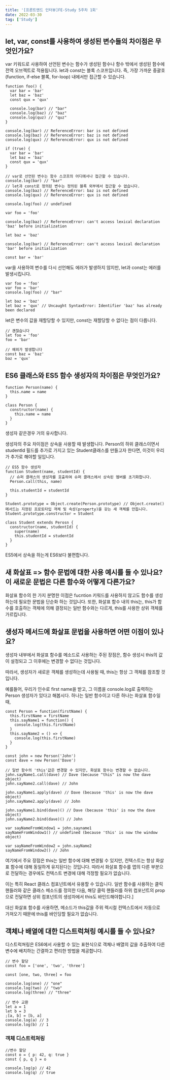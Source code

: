 ```yaml
---
title: '[프론트엔드 인터뷰]FE-Study 5주차 1회'
date: 2022-03-30
tag: ['Study']
---
```


## let, var, const를 사용하여 생성된 변수들의 차이점은 무엇인가요?

var 키워드로 사용하여 선언된 변수는 함수가 생성된 함수나 함수 밖에서 생성된 함수에 전역 오브젝트로 적용됩니다. let과 const는 블록 스코프입니다. 즉, 가장 가까운 중괄호 (function, if-else 블록, for-loop) 내에서만 접근할 수 있습니다.

```tsx
function foo() {
  var bar = 'bar'
  let baz = 'baz'
  const qux = 'qux'

  console.log(bar) // "bar"
  console.log(baz) // "baz"
  console.log(quz) // "quz"
}

console.log(bar) // ReferenceError: bar is not defined
console.log(baz) // ReferenceError: baz is not defined
console.log(qux) // ReferenceError: qux is not defined
```

```tsx
if (true) {
  var bar = 'bar'
  let baz = 'baz'
  const qux = 'qux'
}

// var로 선언된 변수는 함수 스코프의 어디에서나 접근할 수 있습니다.
console.log(bar) // "bar"
// let과 const로 정의된 변수는 정의된 블록 외부에서 접근할 수 없습니다.
console.log(baz) // ReferenceError: baz is not defined
console.log(qux) // ReferenceError: qux is not defined
```

```tsx
console.log(foo) // undefined

var foo = 'foo'

console.log(baz) // ReferenceError: can't access lexical declaration 'baz' before initialization

let baz = 'baz'

console.log(bar) // ReferenceError: can't access lexical declaration 'bar' before initialization

const bar = 'bar'
```

var을 사용하여 변수를 다시 선언해도 에러가 발생하지 않지만, let과 const는 에러를 발생시킵니다.

```tsx
var foo = 'foo'
var foo = 'bar'
console.log(foo) // "bar"

let baz = 'baz'
let baz = 'qux' // Uncaught SyntaxError: Identifier 'baz' has already been declared
```

let은 변수의 값을 재할당할 수 있지만, const는 재할당할 수 없다는 점이 다릅니다.

```tsx
// 괜찮습니다
let foo = 'foo'
foo = 'bar'

// 예외가 발생합니다
const baz = 'baz'
baz = 'qux'
```

## ES6 클래스와 ES5 함수 생성자의 차이점은 무엇인가요?

```tsx
function Person(name) {
  this.name = name
}

class Person {
  constructor(name) {
    this.name = name
  }
}
```

생성자 같은경우 거의 유사합니다.

생성자의 주요 차이점은 상속을 사용할 때 발생합니다. Person의 하위 클래스이면서 studentId 필드를 추가로 가지고 있는 Student클래스를 만들고자 한다면, 이것이 우리가 추가로 해야할 일입니다.

```tsx
// ES5 함수 생성자
function Student(name, studentId) {
  // 슈퍼 클래스의 생성자를 호출하여 슈퍼 클래스에서 상속된 멤버를 초기화합니다.
  Person.call(this, name)

  this.studentId = studentId
}

Student.prototype = Object.create(Person.prototype) // Object.create() 메서드는 지정된 프로토타입 객체 및 속성(property)을 갖는 새 객체를 만듭니다.
Student.prototype.constructor = Student

class Student extends Perosn {
  constructor(name, studentId) {
    super(name)
    this.studentId = studentId
  }
}
```

ES5에서 상속을 하는게 ES6보다 불편합니다.

## 새 화살표 => 함수 문법에 대한 사용 예시를 들 수 있나요? 이 새로운 문법은 다른 함수와 어떻게 다른가요?

화살표 함수의 한 가지 분명한 이점은 fucntion 키워드를 사용하지 않고도 함수를 생성하는데 필요한 문법을 단순화 하는 것입니다.
또한, 화살표 함수 내의 this는, this가 함수를 호출하는 객체에 의해 결정되는 일반 함수와는 다르게, this를 사용한 상위 객체를 가르킵니다.

## 생성자 메서드에 화살표 문법을 사용하면 어떤 이점이 있나요?

생성자 내부에서 화살표 함수를 메소드로 사용하는 주된 장점은, 함수 생성시 this의 값이 설정되고 그 이후에는 변경할 수 없다는 것입니다.

따라서, 생성자가 새로운 객체를 생성하는데 사용될 때, this는 항상 그 객체를 참조할 것입니다.

예를들어, 우리가 인수로 first name을 받고, 그 이름을 console.log로 출력하는 Person 생성자가 있다고 해봅시다. 하나는 일반 함수이고 다른 하나는 화살표 함수일 때,

```tsx
const Person = function(firstName) {
  this.firstName = firstName
  this.sayName1 = function() {
    console.log(this.firstName)
  }
  this.sayName2 = () => {
    console.log(this.firstName)
  }
}

const john = new Person('John')
const dave = new Person('Dave')

// 일반 함수의 'this'값은 변경할 수 있지만, 화살표 함수는 변경할 수 없습니다.
john.sayName1.call(dave) // Dave (because "this" is now the dave object)
john.sayName2.call(dave) // John

john.sayName1.apply(dave) // Dave (because 'this' is now the dave object)
john.sayName2.apply(dave) // John

john.sayName1.bind(dave)() // Dave (because 'this' is now the dave object)
john.sayName2.bind(dave)() // John

var sayNameFromWindow1 = john.sayname1
sayNameFromWindow1() // undefined (because 'this' is now the window object)

var sayNameFromWindow2 = john.sayName2
sayNameFromWindow2() // John
```

여기에서 주요 장점은 this는 일반 함수에 대해 변경될 수 있지만, 컨텍스트는 항상 화살표 함수에 대해 동일하게 유지된다는 것입니다. 따라서 화살표 함수를 앱의 다른 부분으로 전달하는 경우에도 컨텍스트 변경에 대해 걱정할 필요가 없습니다.

이는 특히 React 클래스 컴포넌트에서 유용할 수 있습니다. 일반 함수를 사용하는 클릭 핸들러와 같은 클래스 메소드를 정의한 다음, 해당 클릭 핸들러를 하위 컴포넌트의 prop으로 전달하면 상위 컴포넌트의 생성자에서 this도 바인드해야합니다.]

대신 화살표 함수를 사용하면, 메소드가 this값을 주위 렉시컬 컨텍스트에서 자동으로 가져오기 때문에 this를 바인딩할 필요가 없습니다.

## 객체나 배열에 대한 디스트럭쳐링 예시를 들 수 있나요?

디스트럭쳐링은 ES6에서 사용할 수 있는 표현식으로 객체나 배열의 값을 추출하여 다른 변수에 배치하는 간결하고 편리한 방법을 제공합니다.

```tsx
// 변수 할당
const foo = ['one', 'two', 'three']

const [one, two, three] = foo

console.log(one) // "one"
console.log(two) // "two"
console.log(three) // "three"
```

```tsx
// 변수 교환
let a = 1
let b = 3
;[a, b] = [b, a]
console.log(a) // 3
console.log(b) // 1
```

### 객체 디스트럭쳐링

```tsx
//변수 할당
const o = { p: 42, q: true }
const { p, q } = o

console.log(p) // 42
console.log(q) // true
```
